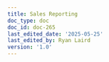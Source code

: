 ```yaml
---
title: Sales Reporting
doc_type: doc
doc_id: doc-265
last_edited_date: '2025-05-25'
last_edited_by: Ryan Laird
version: '1.0'
---
```



